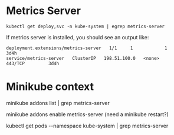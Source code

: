 # Metrics Server


`kubectl get deploy,svc -n kube-system | egrep metrics-server`

If metrics server is installed, you should see an output like:

```
deployment.extensions/metrics-server   1/1     1            1           3d4h
service/metrics-server   ClusterIP   198.51.100.0   <none>        443/TCP         3d4h
```


# Minikube context 

minikube addons list | grep metrics-server

minikube addons enable metrics-server
(need a minikube restart?)

kubectl get pods --namespace kube-system | grep metrics-server